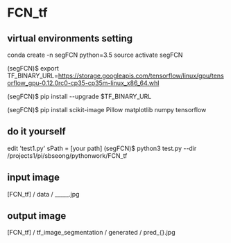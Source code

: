 # FCN_tf
## virtual environments setting
conda create -n segFCN python=3.5
source activate segFCN

(segFCN)$ export TF_BINARY_URL=https://storage.googleapis.com/tensorflow/linux/gpu/tensorflow_gpu-0.12.0rc0-cp35-cp35m-linux_x86_64.whl

(segFCN)$ pip install --upgrade $TF_BINARY_URL

(segFCN)$ pip install scikit-image Pillow matplotlib numpy tensorflow

## do it yourself
edit 'test1.py' sPath = [your path]
(segFCN)$ python3 test.py --dir /projects1/pi/sbseong/pythonwork/FCN_tf

## input image
[FCN_tf] / data /  _____.jpg

## output image
[FCN_tf] / tf_image_segmentation / generated / pred_{}.jpg
